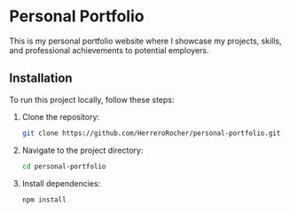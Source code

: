 # Personal Portfolio

This is my personal portfolio website where I showcase my projects, skills, and professional achievements to potential employers.

## Installation

To run this project locally, follow these steps:

1. Clone the repository:
    ```bash
    git clone https://github.com/HerreroRocher/personal-portfolio.git
    ```
2. Navigate to the project directory:
    ```bash
    cd personal-portfolio
    ```
3. Install dependencies:
    ```bash
    npm install
    ```

